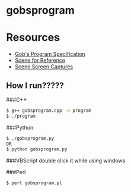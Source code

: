 gobsprogram
===========
# Resources
* [Gob's Program Specification](https://github.com/jabberzac/gobsprogram/wiki/Gob's-Program-Specification)
* [Scene for Reference](http://www.youtube.com/watch?v=JbnjusltDHk)
* [Scene Screen Captures](http://imgur.com/a/aGu4j)

## How I run?????
###C++
```bash
$ g++ gobsprogram.cpp -o program
$ ./program
```
###Python
```bash
$ ./gobsprogram.py
OR
$ python gobsprogram.py
```
###VBScript
double click it while using windows

###Perl
```bash
$ perl gobsprogram.pl
```
